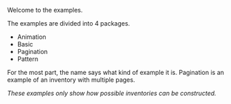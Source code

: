 Welcome to the examples.

The examples are divided into 4 packages.
 * Animation
 * Basic
 * Pagination
 * Pattern

For the most part, the name says what kind of example it is.
Pagination is an example of an inventory with multiple pages.

_These examples only show how possible inventories can be constructed._
